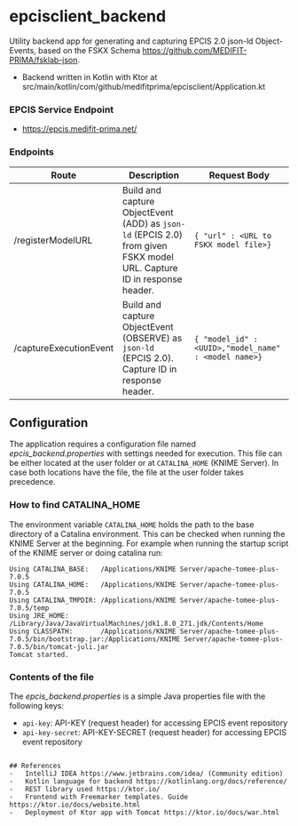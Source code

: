 # epcisclient_backend
Utility backend app for generating and capturing EPCIS 2.0 json-ld Object-Events, based on the FSKX Schema https://github.com/MEDIFIT-PRIMA/fsklab-json.
- Backend written in Kotlin with Ktor at src/main/kotlin/com/github/medifitprima/epcisclient/Application.kt
### EPCIS Service Endpoint
- https://epcis.medifit-prima.net/


### Endpoints
| Route | Description| Request Body|
| ----- | ---------- | --------------|
| /registerModelURL | Build and capture ObjectEvent (ADD) as `json-ld` (EPCIS 2.0) from given FSKX model URL. Capture ID in response header. |`{ "url" : <URL to FSKX model file>}` | 
| /captureExecutionEvent | Build and capture ObjectEvent (OBSERVE) as `json-ld` (EPCIS 2.0). Capture ID in response header. |`{ "model_id" : <UUID>,"model_name" : <model name>}` |







## Configuration
The application requires a configuration file named *epcis_backend.properties* with settings needed for execution. This file can be either located at the user folder or at `CATALINA_HOME` (KNIME Server). In case both locations have the file, the file at the user folder takes precedence.

### How to find CATALINA_HOME
The environment variable `CATALINA_HOME` holds the path to the base directory of a Catalina environment. This can be checked when running the KNIME Server at the beginning. For example when running the startup script of the KNIME server or doing catalina run:

```
Using CATALINA_BASE:   /Applications/KNIME Server/apache-tomee-plus-7.0.5
Using CATALINA_HOME:   /Applications/KNIME Server/apache-tomee-plus-7.0.5
Using CATALINA_TMPDIR: /Applications/KNIME Server/apache-tomee-plus-7.0.5/temp
Using JRE_HOME:        /Library/Java/JavaVirtualMachines/jdk1.8.0_271.jdk/Contents/Home
Using CLASSPATH:       /Applications/KNIME Server/apache-tomee-plus-7.0.5/bin/bootstrap.jar:/Applications/KNIME Server/apache-tomee-plus-7.0.5/bin/tomcat-juli.jar
Tomcat started.
```

### Contents of the file

The *epcis_backend.properties* is a simple Java properties file with the following keys:
* `api-key`: API-KEY (request header) for accessing EPCIS event repository
* `api-key-secret`: API-KEY-SECRET (request header) for accessing EPCIS event repository
```

## References
-	IntelliJ IDEA https://www.jetbrains.com/idea/ (Community edition)
-	Kotlin language for backend https://kotlinlang.org/docs/reference/
-	REST library used https://ktor.io/
-	Frontend with Freemarker templates. Guide https://ktor.io/docs/website.html
-	Deployment of Ktor app with Tomcat https://ktor.io/docs/war.html